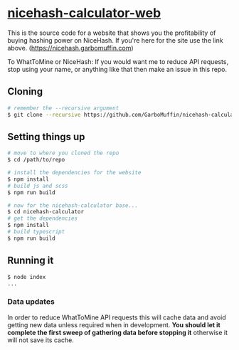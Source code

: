 # [nicehash-calculator-web](https://nicehash.garbomuffin.com)

This is the source code for a website that shows you the profitability of buying hashing power on NiceHash.
If you're here for the site use the link above. (https://nicehash.garbomuffin.com)

To WhatToMine or NiceHash: If you would want me to reduce API requests, stop using your name, or anything like that then make an issue in this repo.

## Cloning

```bash
# remember the --recursive argument
$ git clone --recursive https://github.com/GarboMuffin/nicehash-calculator-web
```

## Setting things up

```bash
# move to where you cloned the repo
$ cd /path/to/repo

# install the dependencies for the website
$ npm install
# build js and scss
$ npm run build

# now for the nicehash-calculator base...
$ cd nicehash-calculator
# get the dependencies
$ npm install
# build typescript
$ npm run build
```

## Running it

```bash
$ node index
...
```

### Data updates

In order to reduce WhatToMine API requests this will cache data and avoid getting new data unless required when in development. **You should let it complete the first sweep of gathering data before stopping it** otherwise it will not save its cache.
